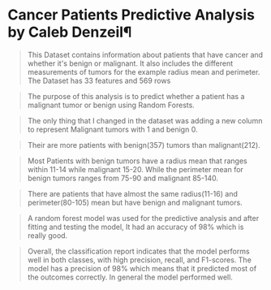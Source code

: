 # Cancer Patients Predictive Analysis by Caleb Denzeil¶

> This Dataset contains information about patients that have cancer and whether it's benign or malignant. It also includes the different measurements of tumors for the example radius mean and perimeter. The Dataset has 33 features and 569 rows

> The purpose of this analysis is to predict whether a patient has a malignant tumor or benign using Random Forests.

> The only thing that I changed in the dataset was adding a new column to represent Malignant tumors with 1 and benign 0.

> Their are more patients with benign(357) tumors than  malignant(212).

> Most Patients with benign tumors have a radius mean that ranges within 11-14 while malignant 15-20. While the perimeter mean for benign tumors ranges from 75-90 and malignant 85-140.

> There are patients that have almost the same radius(11-16) and perimeter(80-105) mean but have benign and malignant tumors.

>A random forest model was used for the predictive analysis and after fitting and testing the model, It had an accuracy of 98% which is really good.

>Overall, the classification report indicates that the model performs well in both classes, with high precision, recall, and F1-scores. The model has a precision of 98% which means that it predicted most of the outcomes correctly. In general the model performed well.